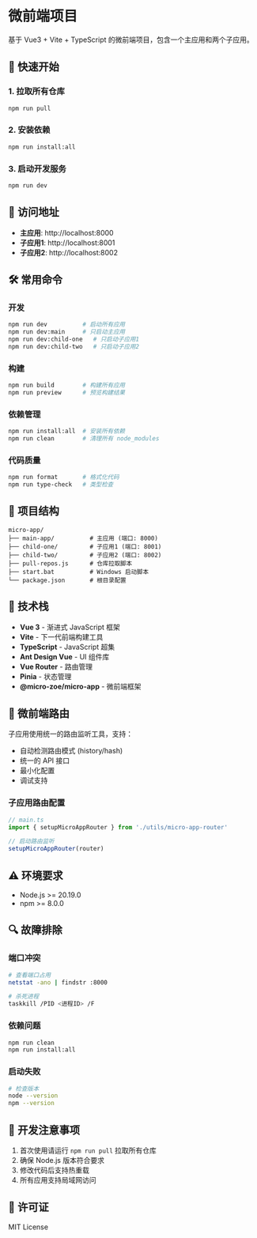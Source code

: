 # 微前端项目

基于 Vue3 + Vite + TypeScript 的微前端项目，包含一个主应用和两个子应用。

## 🚀 快速开始

### 1. 拉取所有仓库

```bash
npm run pull
```

### 2. 安装依赖

```bash
npm run install:all
```

### 3. 启动开发服务

```bash
npm run dev
```

## 📱 访问地址

- **主应用**: http://localhost:8000
- **子应用1**: http://localhost:8001
- **子应用2**: http://localhost:8002

## 🛠️ 常用命令

### 开发

```bash
npm run dev          # 启动所有应用
npm run dev:main     # 只启动主应用
npm run dev:child-one   # 只启动子应用1
npm run dev:child-two   # 只启动子应用2
```

### 构建

```bash
npm run build        # 构建所有应用
npm run preview      # 预览构建结果
```

### 依赖管理

```bash
npm run install:all  # 安装所有依赖
npm run clean        # 清理所有 node_modules
```

### 代码质量

```bash
npm run format       # 格式化代码
npm run type-check   # 类型检查
```

## 📁 项目结构

```
micro-app/
├── main-app/          # 主应用 (端口: 8000)
├── child-one/         # 子应用1 (端口: 8001)
├── child-two/         # 子应用2 (端口: 8002)
├── pull-repos.js      # 仓库拉取脚本
├── start.bat          # Windows 启动脚本
└── package.json       # 根目录配置
```

## 🔧 技术栈

- **Vue 3** - 渐进式 JavaScript 框架
- **Vite** - 下一代前端构建工具
- **TypeScript** - JavaScript 超集
- **Ant Design Vue** - UI 组件库
- **Vue Router** - 路由管理
- **Pinia** - 状态管理
- **@micro-zoe/micro-app** - 微前端框架

## 🎯 微前端路由

子应用使用统一的路由监听工具，支持：

- 自动检测路由模式 (history/hash)
- 统一的 API 接口
- 最小化配置
- 调试支持

### 子应用路由配置

```typescript
// main.ts
import { setupMicroAppRouter } from './utils/micro-app-router'

// 启动路由监听
setupMicroAppRouter(router)
```

## ⚠️ 环境要求

- Node.js >= 20.19.0
- npm >= 8.0.0

## 🔍 故障排除

### 端口冲突

```bash
# 查看端口占用
netstat -ano | findstr :8000

# 杀死进程
taskkill /PID <进程ID> /F
```

### 依赖问题

```bash
npm run clean
npm run install:all
```

### 启动失败

```bash
# 检查版本
node --version
npm --version
```

## 📝 开发注意事项

1. 首次使用请运行 `npm run pull` 拉取所有仓库
2. 确保 Node.js 版本符合要求
3. 修改代码后支持热重载
4. 所有应用支持局域网访问

## 📄 许可证

MIT License
